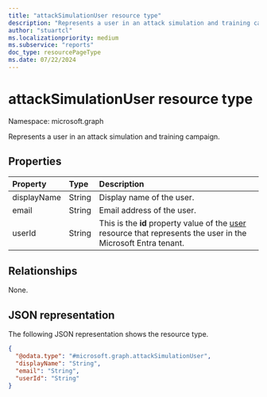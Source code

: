 ```yaml
---
title: "attackSimulationUser resource type"
description: "Represents a user in an attack simulation and training campaign."
author: "stuartcl"
ms.localizationpriority: medium
ms.subservice: "reports"
doc_type: resourcePageType
ms.date: 07/22/2024
---
```


# attackSimulationUser resource type

Namespace: microsoft.graph

Represents a user in an attack simulation and training campaign.

## Properties
|Property|Type|Description|
|:---|:---|:---|
|displayName|String|Display name of the user.|
|email|String|Email address of the user.|
|userId|String|This is the **id** property value of the [user](../resources/user.md) resource that represents the user in the Microsoft Entra tenant.|

## Relationships
None.

## JSON representation
The following JSON representation shows the resource type.
<!-- {
  "blockType": "resource",
  "@odata.type": "microsoft.graph.attackSimulationUser"
}
-->
``` json
{
  "@odata.type": "#microsoft.graph.attackSimulationUser",
  "displayName": "String",
  "email": "String",
  "userId": "String"
}
```
